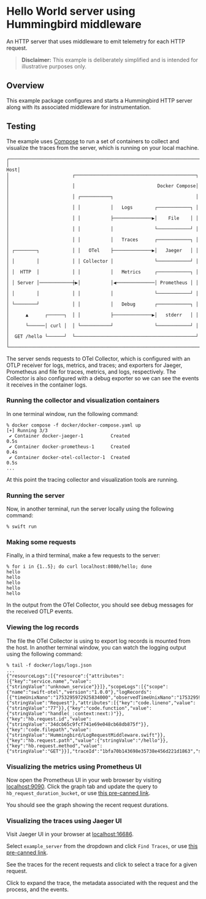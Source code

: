 # Hello World server using Hummingbird middleware

An HTTP server that uses middleware to emit telemetry for each HTTP request.

> **Disclaimer:** This example is deliberately simplified and is intended for illustrative purposes only.

## Overview

This example package configures and starts a Hummingbird HTTP server along with its associated middleware for
instrumentation.

## Testing

The example uses [Compose](https://docs.docker.com/compose) to run a set of containers to collect and visualize the
traces from the server, which is running on your local machine.

```none
┌──────────────────────────────────────────────────────────────────────┐
│                                                                  Host│
│                       ┌────────────────────────────────────────────┐ │
│                       │                              Docker Compose│ │
│                       │ ┌───────────┐                              │ │
│                       │ │           │   Logs        ┌────────────┐ │ │
│                       │ │           ├──────────────▶│    File    │ │ │
│                       │ │           │               └────────────┘ │ │
│                       │ │           │   Traces      ┌────────────┐ │ │
│ ┌────────┐            │ │   OTel    ├──────────────▶│   Jaeger   │ │ │
│ │        │            │ │ Collector │               └────────────┘ │ │
│ │  HTTP  │            │ │           │   Metrics     ┌────────────┐ │ │
│ │ Server │────────────┼▶│           │◀──────────────│ Prometheus │ │ │
│ │        │            │ │           │               └────────────┘ │ │
│ └────────┘            │ │           │   Debug       ┌────────────┐ │ │
│      ▲      ┌──────┐  │ │           ├──────────────▶│   stderr   │ │ │
│      └──────│ curl │  │ └───────────┘               └────────────┘ │ │
│  GET /hello └──────┘  └────────────────────────────────────────────┘ │
└──────────────────────────────────────────────────────────────────────┘
```

The server sends requests to OTel Collector, which is configured with an OTLP receiver for logs, metrics, and traces;
and exporters for Jaeger, Prometheus and file for traces, metrics, and logs, respectively. The Collector is also
configured with a debug exporter so we can see the events it receives in the container logs.

### Running the collector and visualization containers

In one terminal window, run the following command:

```console
% docker compose -f docker/docker-compose.yaml up
[+] Running 3/3
 ✔ Container docker-jaeger-1          Created                       0.5s
 ✔ Container docker-prometheus-1      Created                       0.4s
 ✔ Container docker-otel-collector-1  Created                       0.5s
...
```

At this point the tracing collector and visualization tools are running.

### Running the server

Now, in another terminal, run the server locally using the following command:

```console
% swift run
```

### Making some requests

Finally, in a third terminal, make a few requests to the server:

```console
% for i in {1..5}; do curl localhost:8080/hello; done
hello
hello
hello
hello
hello
```

In the output from the OTel Collector, you should see debug messages for the received OTLP events.

### Viewing the log records

The file the OTel Collector is using to export log records is mounted from the host. In another terminal window, you can
watch the logging output using the following command:

```console
% tail -f docker/logs/logs.json
...
{"resourceLogs":[{"resource":{"attributes":[{"key":"service.name","value":{"stringValue":"unknown_service"}}]},"scopeLogs":[{"scope":{"name":"swift-otel","version":"1.0.0"},"logRecords":[{"timeUnixNano":"1753295972925834000","observedTimeUnixNano":"1753295972925834000","severityNumber":9,"severityText":"info","body":{"stringValue":"Request"},"attributes":[{"key":"code.lineno","value":{"stringValue":"77"}},{"key":"code.function","value":{"stringValue":"handle(_:context:next:)"}},{"key":"hb.request.id","value":{"stringValue":"34dcb65c9fcf741e69e048cb68db875f"}},{"key":"code.filepath","value":{"stringValue":"Hummingbird/LogRequestMiddleware.swift"}},{"key":"hb.request.path","value":{"stringValue":"/hello"}},{"key":"hb.request.method","value":{"stringValue":"GET"}}],"traceId":"1bfa70b143698e35738e456d221d1863","spanId":"8707fe433a938827"}]}]}]}
```

### Visualizing the metrics using Prometheus UI

Now open the Prometheus UI in your web browser by visiting
[localhost:9090](http://localhost:9090). Click the graph tab and update the
query to `hb_request_duration_bucket`, or use [this pre-canned
link](http://localhost:9090/graph?g0.expr=hb_request_duration_bucket).

You should see the graph showing the recent request durations.

### Visualizing the traces using Jaeger UI

Visit Jaeger UI in your browser at [localhost:16686](http://localhost:16686).

Select `example_server` from the dropdown and click `Find Traces`, or use
[this pre-canned link](http://localhost:16686/search?service=example_server).

See the traces for the recent requests and click to select a trace for a given request.

Click to expand the trace, the metadata associated with the request and the
process, and the events.
